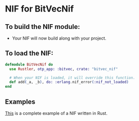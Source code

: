 # NIF for BitVecNif

## To build the NIF module:

- Your NIF will now build along with your project.

## To load the NIF:

```elixir
defmodule BitVecNif do
  use Rustler, otp_app: :bitvec, crate: "bitvec_nif"

  # When your NIF is loaded, it will override this function.
  def add(_a, _b), do: :erlang.nif_error(:nif_not_loaded)
end
```

## Examples

[This](https://github.com/rusterlium/NifIo) is a complete example of a NIF written in Rust.
